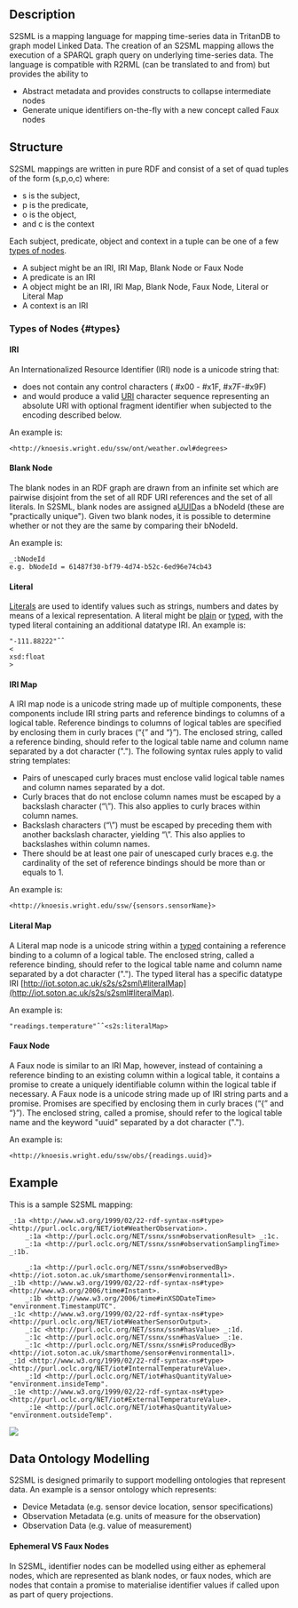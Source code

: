 ## Description

S2SML is a mapping language for mapping time-series data in TritanDB to graph model Linked Data. The creation of an S2SML mapping allows the execution of a SPARQL graph query on underlying time-series data. The language is compatible with R2RML \(can be translated to and from\) but provides the ability to

* Abstract metadata and provides constructs to collapse intermediate nodes
* Generate unique identifiers on-the-fly with a new concept called Faux nodes

## Structure

S2SML mappings are written in pure RDF and consist of a set of quad tuples of the form \(s,p,o,c\) where:

* s is the subject,
* p is the predicate,
* o is the object,
* and c is the context

Each subject, predicate, object and context in a tuple can be one of a few [types of nodes](#types).

* A subject might be an IRI, IRI Map, Blank Node or Faux Node
* A predicate is an IRI
* A object might be an IRI, IRI Map, Blank Node, Faux Node, Literal or Literal Map
* A context is an IRI

### Types of Nodes {#types}

#### IRI

An Internationalized Resource Identifier \(IRI\) node is a unicode string that:

* does not contain any control characters \( \#x00 - \#x1F, \#x7F-\#x9F\)
* and would produce a valid
  [URI](http://www.isi.edu/in-notes/rfc2396.txt)
  character sequence representing an absolute URI with optional fragment identifier when subjected to the encoding described below.

An example is:

```
<http://knoesis.wright.edu/ssw/ont/weather.owl#degrees>
```

#### Blank Node

The blank nodes in an RDF graph are drawn from an infinite set which are pairwise disjoint from the set of all RDF URI references and the set of all literals. In S2SML, blank nodes are assigned a[UUID](https://www.ietf.org/rfc/rfc4122.txt)as a bNodeId \(these are "practically unique"\). Given two blank nodes, it is possible to determine whether or not they are the same by comparing their bNodeId.

An example is:

```
_:bNodeId 
e.g. bNodeId = 61487f30-bf79-4d74-b52c-6ed96e74cb43
```

#### Literal

[Literals](https://www.w3.org/TR/2004/REC-rdf-concepts-20040210/#section-Literals) are used to identify values such as strings, numbers and dates by means of a lexical representation. A literal might be [plain](https://www.w3.org/TR/2004/REC-rdf-concepts-20040210/#dfn-plain-literal) or [typed](https://www.w3.org/TR/2004/REC-rdf-concepts-20040210/#dfn-typed-literal), with the typed literal containing an additional datatype IRI. An example is:

```
"-111.88222"ˆˆ
<
xsd:float
>
```

#### IRI Map

A IRI map node is a unicode string made up of multiple components, these components include IRI string parts and reference bindings to columns of a logical table. Reference bindings to columns of logical tables are specified by enclosing them in curly braces \(“{” and “}”\). The enclosed string, called a reference binding, should refer to the logical table name and column name separated by a dot character \("."\). The following syntax rules apply to valid string templates:

* Pairs of unescaped curly braces must enclose valid logical table names and column names separated by a dot.
* Curly braces that do not enclose column names must be escaped by a backslash character \(“\”\). This also applies to curly braces within column names.
* Backslash characters \(“\”\) must be escaped by preceding them with another backslash character, yielding “\\”. This also applies to backslashes within column names.
* There should be at least one pair of unescaped curly braces e.g. the cardinality of the set of reference bindings should be more than or equals to 1.

An example is:

```
<http://knoesis.wright.edu/ssw/{sensors.sensorName}>
```

#### Literal Map

A Literal map node is a unicode string within a [typed](https://www.w3.org/TR/2004/REC-rdf-concepts-20040210/#dfn-typed-literal) containing a reference binding to a column of a logical table. The enclosed string, called a reference binding, should refer to the logical table name and column name separated by a dot character \("."\). The typed literal has a specific datatype IRI [http://iot.soton.ac.uk/s2s/s2sml\#literalMap](http://iot.soton.ac.uk/s2s/s2sml#literalMap).

An example is:

```
"readings.temperature"ˆˆ<s2s:literalMap>
```

#### Faux Node

A Faux node is similar to an IRI Map, however, instead of containing a reference binding to an existing column within a logical table, it contains a promise to create a uniquely identifiable column within the logical table if necessary. A Faux node is a unicode string made up of IRI string parts and a promise. Promises are specified by enclosing them in curly braces \(“{” and “}”\). The enclosed string, called a promise, should refer to the logical table name and the keyword "uuid" separated by a dot character \("."\).

An example is:

```
<http://knoesis.wright.edu/ssw/obs/{readings.uuid}>
```

## Example

This is a sample S2SML mapping:

```
_:1a <http://www.w3.org/1999/02/22-rdf-syntax-ns#type> <http://purl.oclc.org/NET/iot#WeatherObservation>.
	_:1a <http://purl.oclc.org/NET/ssnx/ssn#observationResult> _:1c.
	_:1a <http://purl.oclc.org/NET/ssnx/ssn#observationSamplingTime> _:1b.

	_:1a <http://purl.oclc.org/NET/ssnx/ssn#observedBy> <http://iot.soton.ac.uk/smarthome/sensor#environmental1>.
_:1b <http://www.w3.org/1999/02/22-rdf-syntax-ns#type> <http://www.w3.org/2006/time#Instant>.
	_:1b <http://www.w3.org/2006/time#inXSDDateTime> "environment.TimestampUTC".
_:1c <http://www.w3.org/1999/02/22-rdf-syntax-ns#type> <http://purl.oclc.org/NET/iot#WeatherSensorOutput>.
	_:1c <http://purl.oclc.org/NET/ssnx/ssn#hasValue> _:1d.
	_:1c <http://purl.oclc.org/NET/ssnx/ssn#hasValue> _:1e.
	_:1c <http://purl.oclc.org/NET/ssnx/ssn#isProducedBy> <http://iot.soton.ac.uk/smarthome/sensor#environmental1>.
_:1d <http://www.w3.org/1999/02/22-rdf-syntax-ns#type> <http://purl.oclc.org/NET/iot#InternalTemperatureValue>.
	_:1d <http://purl.oclc.org/NET/iot#hasQuantityValue> "environment.insideTemp".
_:1e <http://www.w3.org/1999/02/22-rdf-syntax-ns#type> <http://purl.oclc.org/NET/iot#ExternalTemperatureValue>.
	_:1e <http://purl.oclc.org/NET/iot#hasQuantityValue> "environment.outsideTemp".
```

[![](https://cloud.githubusercontent.com/assets/9078335/14705403/35dd9ff2-07b1-11e6-9779-2e18483965ba.png)](https://cloud.githubusercontent.com/assets/9078335/14705403/35dd9ff2-07b1-11e6-9779-2e18483965ba.png)

## Data Ontology Modelling

S2SML is designed primarily to support modelling ontologies that represent data. An example is a sensor ontology which represents:

* Device Metadata \(e.g. sensor device location, sensor specifications\)
* Observation Metadata \(e.g. units of measure for the observation\)
* Observation Data \(e.g. value of measurement\)

#### Ephemeral VS Faux Nodes

In S2SML, identifier nodes can be modelled using either as ephemeral nodes, which are represented as blank nodes, or faux nodes, which are nodes that contain a promise to materialise identifier values if called upon as part of query projections.


